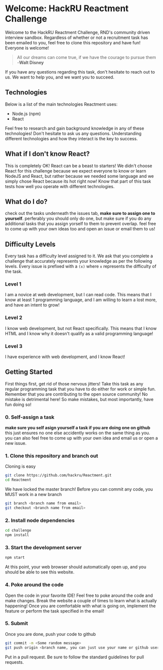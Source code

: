 # Welcome: HackRU Reactment Challenge
Welcome to the HackRU Reactment Challenge, RND's community driven interview sandbox. Regardless of whether or not a recruitment task has been emailed to you, feel free to clone this repository and have fun! Everyone is welcome!
> All our dreams can come true, if we have the courage to pursue them -**Walt Disney**

If you have any questions regarding this task, don't hesitate to reach out to us. We want to help you, and we want you to succeed.

## Technologies
Below is a list of the main technologies Reactment uses:

 - Node.js (npm)
 - React

Feel free to research and gain background knowledge in any of these technologies! Don't hesitate to ask us any questions. Understanding different technologies and how they interact is the key to success.

## What if I don't know React?
This is completely OK! React can be a beast to starters! We didn't choose React for this challenge because we expect everyone to know or learn NodeJS and React, but rather because we needed some language and we simply chose React because its hot right now! Know that part of this task tests how well you operate with different technologies.

## What do I do?
check out the tasks underneath the issues tab, __make sure to assign one to yourself__. perferably you should only do one, but make sure if you do any additional tasks that you assign yorself to them to prevent overlap. feel free to come up with your own ideas too and open an issue or email them to us!

## Difficulty Levels
Every task has a difficulty level assigned to it. We ask that you complete a challenge that accurately represents your knowledge as per the following levels. Every issue is prefixed with a `(x)` where `x` represents the difficulty of the task.

### Level 1
I am a novice at web development, but I can read code. This means that I know at least 1 programming language, and I am willing to learn a lost more, and have an intent to grow!

### Level 2
I know web development, but not React specifically. This means that I know HTML and I know why it doesn't qualify as a valid programming language!

### Level 3
I have experience with web development, and I know React!

## Getting Started
First things first, get rid of those nervous jitters! Take this task as any regular programming task that you have to do either for work or simple fun. Remember that you are contributing to the open source community! No mistake is detrimental here! So make mistakes, but most importantly, have fun doing so!

### 0. Self-assign a task
__make sure you self asign yourself a task if you are doing one on github__ this just ensures no one else accidently works on the same thing as you. you can also feel free to come up with your own idea and email us or open a new issue.

### 1. Clone this repository and branch out
Cloning is easy
```bash
git clone https://github.com/hackru/Reactment.git
cd Reactment
```
We have locked the master branch! Before you can commit any code, you MUST work in a new branch
```bash
git branch <branch name from email>
git checkout <branch name from email>
```

### 2. Install node dependencies
```bash
cd challenge
npm install
```

### 3. Start the development server
```bash
npm start
```
At this point, your web browser should automatically open up, and you should be able to see this website.

### 4. Poke around the code
Open the code in your favorite IDE! Feel free to poke around the code and make changes. Break the website a couple of times to learn what is actually happening! Once you are comfortable with what is going on, implement the feature or perform the task specified in the email!

### 5. Submit
Once you are done, push your code to github

```bash
git commit -m <Some random message>
git push origin <branch name, you can just use your name or github username>
```

Put in a pull request. Be sure to follow the standard guidelines for pull requests.
